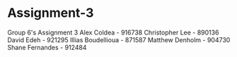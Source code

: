 # Assignment-3
Group 6's Assignment 3
Alex Coldea - 916738
Christopher Lee - 890136
David Edeh - 921295
Illias Boudellioua - 871587
Matthew Denholm - 904730
Shane Fernandes - 912484
